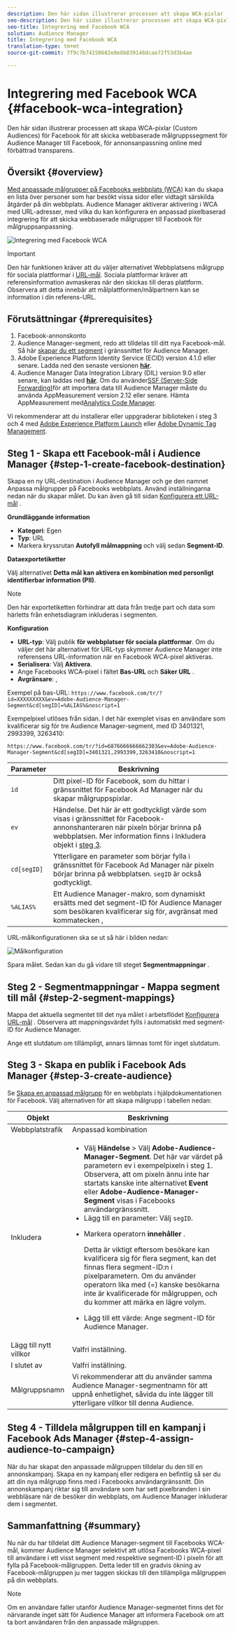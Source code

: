 ```yaml
---
description: Den här sidan illustrerar processen att skapa WCA-pixlar (Custom Audiences) för Facebook för att skicka webbaserade målgruppssegment för Audience Manager till Facebook, för annonsanpassning online med förbättrad transparens.
seo-description: Den här sidan illustrerar processen att skapa WCA-pixlar (Custom Audiences) för Facebook för att skicka webbaserade målgruppssegment för Audience Manager till Facebook, för annonsanpassning online med förbättrad transparens.
seo-title: Integrering med Facebook WCA
solution: Audience Manager
title: Integrering med Facebook WCA
translation-type: tm+mt
source-git-commit: 7f9c7b74150682e8e8b839148dcae72f53d3b4ae

---
```



# Integrering med Facebook WCA {#facebook-wca-integration}

Den här sidan illustrerar processen att skapa WCA-pixlar (Custom Audiences) för Facebook för att skicka webbaserade målgruppssegment för Audience Manager till Facebook, för annonsanpassning online med förbättrad transparens.

## Översikt {#overview}

[Med anpassade målgrupper på Facebooks webbplats (WCA)](https://www.facebook.com/business/help/449542958510885) kan du skapa en lista över personer som har besökt vissa sidor eller vidtagit särskilda åtgärder på din webbplats. Audience Manager aktiverar aktivering i WCA med URL-adresser, med vilka du kan konfigurera en anpassad pixelbaserad integrering för att skicka webbaserade målgrupper till Facebook för målgruppsanpassning.

![Integrering med Facebook WCA](/help/using/integration/assets/facebook-wca-integration.png)

>[!IMPORTANT]
>
> Den här funktionen kräver att du väljer alternativet Webbplatsens målgrupp för sociala plattformar i [URL-mål](/help/using/features/destinations/create-url-destination.md). Sociala plattformar kräver att referensinformation avmaskeras när den skickas till deras plattform. Observera att detta innebär att målplattformen/målpartnern kan se information i din referens-URL.

## Förutsättningar {#prerequisites}

1. Facebook-annonskonto
2. Audience Manager-segment, redo att tilldelas till ditt nya Facebook-mål. Så här [skapar du ett segment](/help/using/features/segments/segment-builder.md) i gränssnittet för Audience Manager.
3. Adobe Experience Platform Identity Service (ECID) version 4.1.0 eller senare. Ladda ned den senaste versionen **[här](https://github.com/Adobe-Marketing-Cloud/id-service/releases)**.
4. Audience Manager Data Integration Library (DIL) version 9.0 eller senare, kan laddas ned **[här](https://github.com/Adobe-Marketing-Cloud/dil/releases)**. Om du använder[SSF (Server-Side Forwarding)](https://marketing.adobe.com/resources/help/en_US/reference/ssf.html)för att importera data till Audience Manager måste du använda AppMeasurement version 2.12 eller senare. Hämta AppMeasurement med[Analytics Code Manager](https://marketing.adobe.com/resources/help/en_US/reference/code_manager_admin.html).

Vi rekommenderar att du installerar eller uppgraderar biblioteken i steg 3 och 4 med [Adobe Experience Platform Launch](https://docs.adobelaunch.com/) eller [Adobe Dynamic Tag Management](https://marketing.adobe.com/resources/help/en_US/dtm/).

## Steg 1 - Skapa ett Facebook-mål i Audience Manager {#step-1-create-facebook-destination}

Skapa en ny URL-destination i Audience Manager och ge den namnet Anpassa målgrupper på Facebooks webbplats. Använd inställningarna nedan när du skapar målet. Du kan även gå till sidan [Konfigurera ett URL-mål](/help/using/features/destinations/create-url-destination.md) .

**Grundläggande information**

* **Kategori**: Egen
* **Typ**: URL
* Markera kryssrutan **Autofyll målmappning** och välj sedan **Segment-ID**.

**Dataexportetiketter**

Välj alternativet **Detta mål kan aktivera en kombination med personligt identifierbar information (PII)**.

>[!NOTE]
>
> Den här exportetiketten förhindrar att data från tredje part och data som härletts från enhetsdiagram inkluderas i segmenten.

**Konfiguration**

* **URL-typ**: Välj publik **för webbplatser för sociala plattformar**. Om du väljer det här alternativet för URL-typ skymmer Audience Manager inte referensens URL-information när en Facebook WCA-pixel aktiveras.
* **Serialisera**: Välj **Aktivera**.
* Ange Facebooks WCA-pixel i fältet **Bas-URL** och **Säker URL** .
* **Avgränsare**: ,

Exempel på bas-URL: `https://www.facebook.com/tr/?id=XXXXXXXXX&ev=Adobe-Audience-Manager-Segment&cd[segID]=%ALIAS%&noscript=1`

Exempelpixel utlöses från sidan. I det här exemplet visas en användare som kvalificerar sig för tre Audience Manager-segment, med ID 3401321, 2993399, 3263410:

`https://www.facebook.com/tr/?id=6876666666662303&ev=Adobe-Audience-Manager-Segment&cd[segID]=3401321,2993399,3263410&noscript=1`


| Parameter | Beskrivning |
---------|----------|
| `id` | Ditt pixel-ID för Facebook, som du hittar i gränssnittet för Facebook Ad Manager när du skapar målgruppspixlar. |
| `ev` | Händelse. Det här är ett godtyckligt värde som visas i gränssnittet för Facebook-annonshanteraren när pixeln börjar brinna på webbplatsen. Mer information finns i Inkludera objekt i [steg 3](/help/using/integration/integrating-third-party/facebook-wca-integration.md#step-3-create-audience). |
| `cd[segID]` | Ytterligare en parameter som börjar fylla i gränssnittet för Facebook Ad Manager när pixeln börjar brinna på webbplatsen. `segID` är också godtyckligt. |
| `%ALIAS%` | Ett Audience Manager-makro, som dynamiskt ersätts med det segment-ID för Audience Manager som besökaren kvalificerar sig för, avgränsat med kommatecken , |

URL-målkonfigurationen ska se ut så här i bilden nedan:

![Målkonfiguration](/help/using/integration/assets/facebook-wca.png)

Spara målet. Sedan kan du gå vidare till steget **Segmentmappningar** .

## Steg 2 - Segmentmappningar - Mappa segment till mål {#step-2-segment-mappings}

Mappa det aktuella segmentet till det nya målet i arbetsflödet [Konfigurera URL-mål](/help/using/features/destinations/create-url-destination.md) . Observera att mappningsvärdet fylls i automatiskt med segment-ID för Audience Manager.

Ange ett slutdatum om tillämpligt, annars lämnas tomt för inget slutdatum.

## Steg 3 - Skapa en publik i Facebook Ads Manager {#step-3-create-audience}

Se [Skapa en anpassad målgrupp](https://www.facebook.com/business/help/666509013483225) för en webbplats i hjälpdokumentationen för Facebook. Välj alternativen för att skapa målgrupp i tabellen nedan:


| Objekt | Beskrivning |
---------|----------|
| Webbplatstrafik | Anpassad kombination |
| Inkludera | <ul><li>Välj **Händelse** > Välj **Adobe-Audience-Manager-Segment**. Det här var värdet på parametern ev i exempelpixeln i steg 1. Observera, att om pixeln ännu inte har startats kanske inte alternativet **Event** eller **Adobe-Audience-Manager-Segment** visas i Facebooks användargränssnitt.</li><li>Lägg till en parameter: Välj `segID`.</li><li><p>Markera operatorn **innehåller** .</p><p>Detta är viktigt eftersom besökare kan kvalificera sig för flera segment, kan det finnas flera segment-ID:n i pixelparametern. Om du använder operatorn lika med (=) kanske besökarna inte är kvalificerade för målgruppen, och du kommer att märka en lägre volym.</p></li><li>Lägg till ett värde: Ange segment-ID för Audience Manager.</li></ul> |
| Lägg till nytt villkor | Valfri inställning. |
| I slutet av | Valfri inställning. |
| Målgruppsnamn | Vi rekommenderar att du använder samma Audience Manager-segmentnamn för att uppnå enhetlighet, såvida du inte lägger till ytterligare villkor till denna Audience. |

## Steg 4 - Tilldela målgruppen till en kampanj i Facebook Ads Manager {#step-4-assign-audience-to-campaign}

När du har skapat den anpassade målgruppen tilldelar du den till en annonskampanj. Skapa en ny kampanj eller redigera en befintlig så ser du att din nya målgrupp finns med i Facebooks användargränssnitt. Din annonskampanj riktar sig till användare som har sett pixelbranden i sin webbläsare när de besöker din webbplats, om Audience Manager inkluderar dem i segmentet.

## Sammanfattning {#summary}

Nu när du har tilldelat ditt Audience Manager-segment till Facebooks WCA-mål, kommer Audience Manager selektivt att utlösa Facebooks WCA-pixel till användare i ett visst segment med respektive segment-ID i pixeln för att fylla på Facebook-målgruppen. Detta leder till en gradvis ökning av Facebook-målgruppen ju mer taggen skickas till den tillämpliga målgruppen på din webbplats.

>[!NOTE]
>
> Om en användare faller utanför Audience Manager-segmentet finns det för närvarande inget sätt för Audience Manager att informera Facebook om att ta bort användaren från den anpassade målgruppen.

